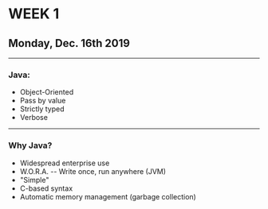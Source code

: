 # WEEK 1
## Monday, Dec. 16th 2019

---
### Java:
- Object-Oriented
- Pass by value
- Strictly typed
- Verbose

---
### Why Java?
- Widespread enterprise use
- W.O.R.A. -- Write once, run anywhere (JVM)
- "Simple"
- C-based syntax
- Automatic memory management (garbage collection)
